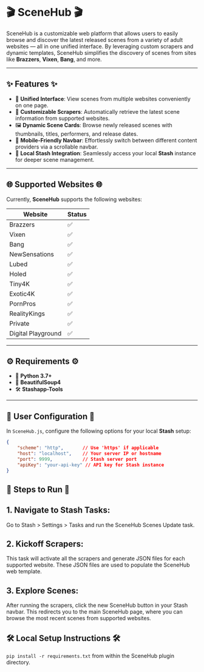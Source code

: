 # 🎬 **SceneHub** 🎬

SceneHub is a customizable web platform that allows users to easily browse and discover the latest released scenes from a variety of adult websites — all in one unified interface. By leveraging custom scrapers and dynamic templates, SceneHub simplifies the discovery of scenes from sites like **Brazzers**, **Vixen**, **Bang**, and more.

---

## ✨ **Features** ✨

- 🎥 **Unified Interface**: View scenes from multiple websites conveniently on one page.
- 🔄 **Customizable Scrapers**: Automatically retrieve the latest scene information from supported websites.
- 🖼️ **Dynamic Scene Cards**: Browse newly released scenes with thumbnails, titles, performers, and release dates.
- 📱 **Mobile-Friendly Navbar**: Effortlessly switch between different content providers via a scrollable navbar.
- 🔑 **Local Stash Integration**: Seamlessly access your local **Stash** instance for deeper scene management.

---

## 🌐 **Supported Websites** 🌐

Currently, **SceneHub** supports the following websites:

| Website           | Status   |
|-------------------|----------|
| Brazzers           | ✅ |
| Vixen              | ✅ |
| Bang               | ✅ |
| NewSensations      | ✅ |
| Lubed              | ✅ |
| Holed              | ✅ |
| Tiny4K             | ✅ |
| Exotic4K           | ✅ |
| PornPros           | ✅ |
| RealityKings       | ✅ |
| Private            | ✅ |
| Digital Playground | ✅ |

---

## ⚙️ **Requirements** ⚙️

- 🐍 **Python 3.7+**
- 🧼 **BeautifulSoup4**
- 🛠️ **Stashapp-Tools**

---

## 📝 **User Configuration** 📝

In `SceneHub.js`, configure the following options for your local **Stash** setup:

```json
{
    "scheme": "http",       // Use 'https' if applicable
    "host": "localhost",    // Your server IP or hostname
    "port": 9999,           // Stash server port
    "apiKey": "your-api-key" // API key for Stash instance
}
```

## 🚀 Steps to Run 🚀
## 1. Navigate to Stash Tasks:

Go to Stash > Settings > Tasks and run the SceneHub Scenes Update task.

## 2. Kickoff Scrapers:

This task will activate all the scrapers and generate JSON files for each supported website. These JSON files are used to populate the SceneHub web template.

## 3. Explore Scenes:

After running the scrapers, click the new SceneHub button in your Stash navbar. This redirects you to the main SceneHub page, where you can browse the most recent scenes from supported websites.

## 🛠️ Local Setup Instructions 🛠️

`pip install -r requirements.txt` from within the SceneHub plugin directory.
